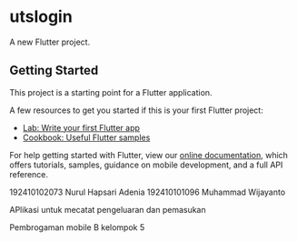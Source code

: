 # utslogin

A new Flutter project.

## Getting Started

This project is a starting point for a Flutter application.

A few resources to get you started if this is your first Flutter project:

- [Lab: Write your first Flutter app](https://flutter.dev/docs/get-started/codelab)
- [Cookbook: Useful Flutter samples](https://flutter.dev/docs/cookbook)

For help getting started with Flutter, view our
[online documentation](https://flutter.dev/docs), which offers tutorials,
samples, guidance on mobile development, and a full API reference.


192410102073	Nurul Hapsari Adenia
192410101096	Muhammad Wijayanto

APlikasi untuk mecatat pengeluaran dan pemasukan

Pembrogaman mobile B kelompok 5
